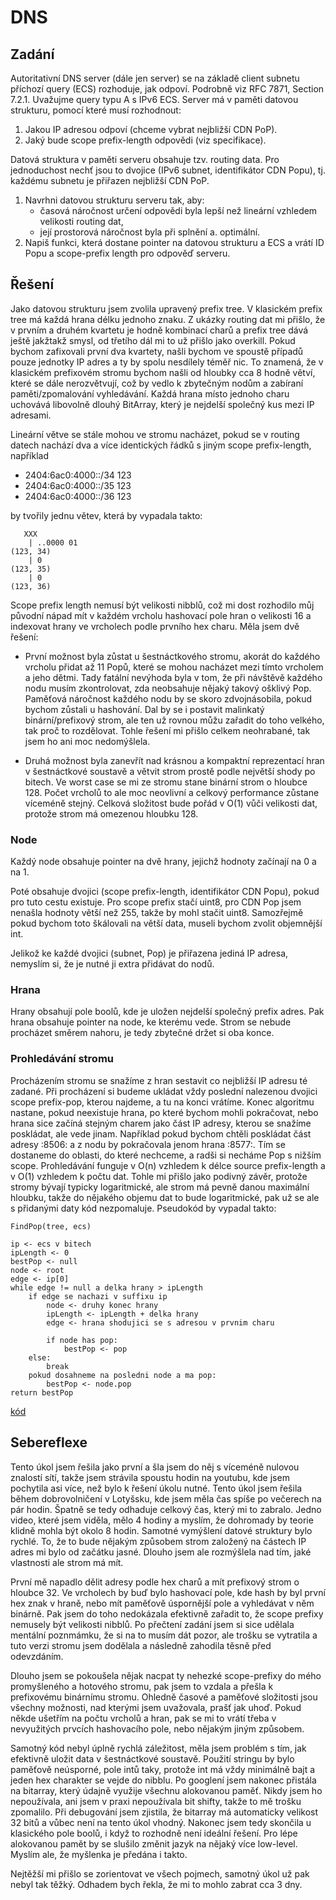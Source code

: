 # DNS

## Zadání

Autoritativní DNS server (dále jen server) se na základě client subnetu příchozí query (ECS) rozhoduje, jak odpoví. Podrobně viz RFC 7871, Section 7.2.1.
Uvažujme query typu A s IPv6 ECS. Server má v paměti datovou strukturu, pomocí které musí rozhodnout:
1. Jakou IP adresou odpoví (chceme vybrat nejbližší CDN PoP).
2. Jaký bude scope prefix-length odpovědi (viz specifikace).
   
Datová struktura v paměti serveru obsahuje tzv. routing data. Pro jednoduchost nechť jsou to dvojice (IPv6 subnet, identifikátor CDN Popu), tj. každému subnetu je přiřazen nejbližší CDN PoP.
1. Navrhni datovou strukturu serveru tak, aby:
    * časová náročnost určení odpovědi byla lepší než lineární vzhledem velikosti routing dat,
    * její prostorová náročnost byla při splnění a. optimální.
2. Napiš funkci, která dostane pointer na datovou strukturu a ECS a vrátí ID Popu a scope-prefix length pro odpověď serveru.

## Řešení

Jako datovou strukturu jsem zvolila upravený prefix tree. V klasickém prefix tree má každá hrana délku jednoho znaku. Z ukázky routing dat mi přišlo, že v prvním a druhém kvartetu je hodně kombinací charů a prefix tree dává ještě jakžtakž smysl, od třetího dál mi to už přišlo jako overkill. Pokud bychom zafixovali první dva kvartety, našli bychom ve spoustě případů pouze jednotky IP adres a ty by spolu nesdílely téměř nic. To znamená, že v klasickém prefixovém stromu bychom našli od hloubky cca 8 hodně větví, které se dále nerozvětvují, což by vedlo k zbytečným nodům a zabíraní paměti/zpomalování vyhledávání. Každá hrana místo jednoho charu uchovává libovolně dlouhý BitArray, který je nejdelší společný kus mezi IP adresami.

Lineární větve se stále mohou ve stromu nacházet, pokud se v routing datech nachází dva a více identických řádků s jiným scope prefix-length, například 

* 2404:6ac0:4000::/34 123
* 2404:6ac0:4000::/35 123
* 2404:6ac0:4000::/36 123

by tvořily jednu větev, která by vypadala takto:

	   XXX
		| ..0000 01
	(123, 34)
		| 0
	(123, 35)
		| 0
	(123, 36)

Scope prefix length nemusí být velikosti nibblů, což mi dost rozhodilo můj původní nápad mít v každém vrcholu hashovací pole hran o velikosti 16 a indexovat hrany ve vrcholech podle prvního hex charu. Měla jsem dvě řešení:

* První možnost byla zůstat u šestnáctkového stromu, akorát do každého vrcholu přidat až 11 Popů, které se mohou nacházet mezi tímto vrcholem a jeho dětmi. Tady fatální nevýhoda byla v tom, že při návštěvě každého nodu musím zkontrolovat, zda neobsahuje nějaký takový ošklivý Pop. Paměťová náročnost každého nodu by se skoro zdvojnásobila, pokud bychom zůstali u hashování. Dal by se i postavit malinkatý binární/prefixový strom, ale ten už rovnou můžu zařadit do toho velkého, tak proč to rozdělovat. Tohle řešení mi přišlo celkem neohrabané, tak jsem ho ani moc nedomýšlela.

* Druhá možnost byla zanevřít nad krásnou a kompaktní reprezentací hran v šestnáctkové soustavě a větvit strom prostě podle největší shody po bitech. Ve worst case se mi ze stromu stane binární strom o hloubce 128. Počet vrcholů to ale moc neovlivní a celkový performance zůstane víceméně stejný. Celková složitost bude pořád v O(1) vůči velikosti dat, protože strom má omezenou hloubku 128.

### Node

Každý node obsahuje pointer na dvě hrany, jejichž hodnoty začínají na 0 a na 1.

Poté obsahuje dvojici (scope prefix-length, identifikátor CDN Popu), pokud pro tuto cestu existuje. Pro scope prefix stačí uint8, pro CDN Pop jsem nenašla hodnoty větší než 255, takže by mohl stačit uint8. Samozřejmě pokud bychom toto škálovali na větší data, museli bychom zvolit objemnější int.

Jelikož ke každé dvojici (subnet, Pop) je přiřazena jediná IP adresa, nemyslím si, že je nutné ji extra přidávat do nodů. 

### Hrana

Hrany obsahují pole boolů, kde je uložen nejdelší společný prefix adres.  Pak hrana obsahuje pointer na node, ke kterému vede. Strom se nebude procházet směrem nahoru, je tedy zbytečné držet si oba konce.

### Prohledávání stromu

Procházením stromu se snažíme z hran sestavit co nejbližší IP adresu té zadané. Při procházení si budeme ukládat vždy poslední nalezenou dvojici scope prefix-pop, kterou najdeme, a tu na konci vrátíme. Konec algoritmu nastane, pokud neexistuje hrana, po které bychom mohli pokračovat, nebo hrana sice začíná stejným charem jako část IP adresy, kterou se snažíme poskládat, ale vede jinam. Například pokud bychom chtěli poskládat část adresy :8506: a z nodu by pokračovala jenom hrana :8577:. Tím se dostaneme do oblasti, do které nechceme, a radši si necháme Pop s nižším scope. Prohledávání funguje v O(n) vzhledem k délce source prefix-length a v O(1) vzhledem k počtu dat. Tohle mi přišlo jako podivný závěr, protože stromy bývají typicky logaritmické, ale strom má pevně danou maximální hloubku, takže do nějakého objemu dat to bude logaritmické, pak už se ale s přidanými daty kód nezpomaluje. Pseudokód by vypadal takto:

	FindPop(tree, ecs)

	ip <- ecs v bitech
	ipLength <- 0	
	bestPop <- null
	node <- root
	edge <- ip[0]
	while edge != null a delka hrany > ipLength
		if edge se nachazi v suffixu ip
			node <- druhy konec hrany
			ipLength <- ipLength + delka hrany
			edge <- hrana shodujici se s adresou v prvnim charu

			if node has pop:
				bestPop <- pop
		else:
			break
		pokud dosahneme na posledni node a ma pop:
			bestPop <- node.pop
	return bestPop

[kód](DNS.cs)


## Sebereflexe

Tento úkol jsem řešila jako první a šla jsem do něj s víceméně nulovou znalostí sítí, takže jsem strávila spoustu hodin na youtubu, kde jsem pochytila asi více, než bylo k řešení úkolu nutné. Tento úkol jsem řešila během dobrovolničení v Lotyšsku, kde jsem měla čas spíše po večerech na pár hodin. Špatně se tedy odhaduje celkový čas, který mi to zabralo. Jedno video, které jsem viděla, mělo 4 hodiny a myslím, že dohromady by teorie klidně mohla být okolo 8 hodin. Samotné vymýšlení datové struktury bylo rychlé. To, že to bude nějakým způsobem strom založený na částech IP adres mi bylo od začátku jasné. Dlouho jsem ale rozmýšlela nad tím, jaké vlastnosti ale strom má mít.

První mě napadlo dělit adresy podle hex charů a mít prefixový strom o hloubce 32. Ve vrcholech by buď bylo hashovací pole, kde hash by byl první hex znak v hraně, nebo mít paměťově úspornější pole a vyhledávat v něm binárně. Pak jsem do toho nedokázala efektivně zařadit to, že scope prefixy nemusely být velikosti nibblů. Po přečtení zadání jsem si sice udělala mentální poznmámku, že si na to musím dát pozor, ale trošku se vytratila a tuto verzi stromu jsem dodělala a následně zahodila těsně před odevzdáním.

Dlouho jsem se pokoušela nějak nacpat ty nehezké scope-prefixy do mého promyšleného a hotového stromu, pak jsem to vzdala a přešla k prefixovému binárnímu stromu. Ohledně časové a paměťové složitosti jsou všechny možnosti, nad kterými jsem uvažovala, prašť jak uhoď. Pokud někde ušetřím na počtu vrcholů a hran, pak se mi to vrátí třeba v nevyužitých prvcích hashovacího pole, nebo nějakým jiným způsobem.

Samotný kód nebyl úplně rychlá záležitost, měla jsem problém s tím, jak efektivně uložit data v šestnáctkové soustavě. Použití stringu by bylo paměťově neúsporné, pole intů taky, protože int má vždy minimálně bajt a jeden hex charakter se vejde do nibblu. Po googlení jsem nakonec přistála na bitarray, který údajně využije všechnu alokovanou paměť. Nikdy jsem ho nepoužívala, ani jsem v praxi nepoužívala bit shifty, takže to mě trošku zpomalilo. Při debugování jsem zjistila, že bitarray má automaticky velikost 32 bitů a vůbec není na tento úkol vhodný. Nakonec jsem tedy skončila u klasického pole boolů, i když to rozhodně není ideální řešení. Pro lépe alokovanou pamět by se slušilo změnit jazyk na nějaký více low-level. Myslím ale, že myšlenka je předána i takto.

Nejtěžší mi přišlo se zorientovat ve všech pojmech, samotný úkol už pak nebyl tak těžký. Odhadem bych řekla, že mi to mohlo zabrat cca 3 dny.